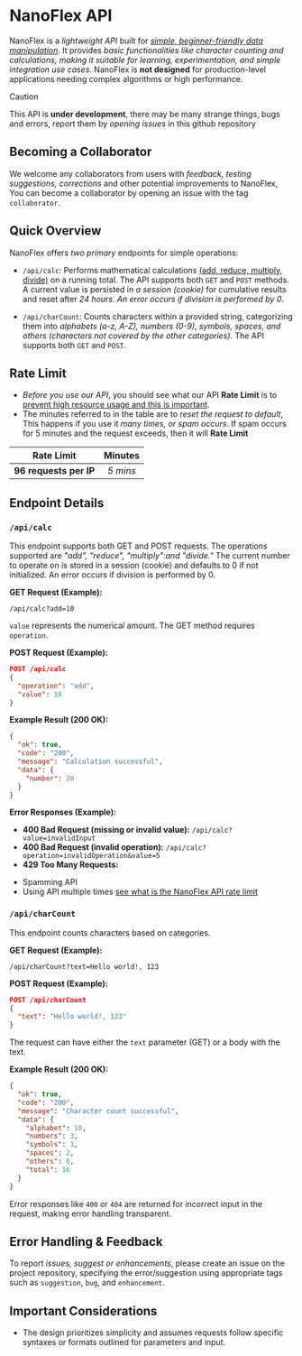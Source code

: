 # NanoFlex API

NanoFlex is a *lightweight API* built for <ins>*simple, beginner-friendly data manipulation*</ins>. It provides *basic functionalities like character counting and calculations, making it suitable for learning, experimentation, and simple integration use cases*.  NanoFlex is **not designed** for production-level applications needing complex algorithms or high performance.
> [!CAUTION]
> This API is **under development**, there may be many strange things, bugs and errors, report them by *opening issues* in this github repository

## Becoming a Collaborator

We welcome any collaborators from users with *feedback, testing suggestions, corrections* and other potential improvements to NanoFlex, You can become a collaborator by opening an issue with the tag `collaborator`.

## Quick Overview

NanoFlex offers *two primary* endpoints for simple operations:

*   `/api/calc`: Performs mathematical calculations <ins>(add, reduce, multiply, divide)</ins> on a running total. The API supports both `GET` and `POST` methods. A current value is persisted in *a session (cookie)* for cumulative results and reset after *24 hours*.  *An error occurs if division is performed by 0*.


*   `/api/charCount`: Counts characters within a provided string, categorizing them into *alphabets (a-z, A-Z), numbers (0-9), symbols, spaces, and others (characters not covered by the other categories)*. The API supports both `GET` and `POST`.

## Rate Limit 
- *Before you use our API*, you should see what our API **Rate Limit** is to <ins>prevent high resource usage and this is important</ins>.
- The minutes referred to in the table are to *reset the request to default*, This happens if you use it *many times, or spam occurs*. If spam occurs for 5 minutes and the request exceeds, then it will **Rate Limit**
  
| Rate Limit | Minutes |
| :---: | :---: |
| **96 requests per IP** | *5 mins* |
## Endpoint Details

### `/api/calc`

This endpoint supports both GET and POST requests. The operations supported are *"add", "reduce", "multiply":and "divide."* The current number to operate on is stored in a session (cookie) and defaults to 0 if not initialized.  An error occurs if division is performed by 0.

**GET Request (Example):**

```
/api/calc?add=10
```

`value` represents the numerical amount. The GET method requires `operation`.

**POST Request (Example):**

```json
POST /api/calc
{
  "operation": "add",
  "value": 10
}
```


**Example Result (200 OK):**

```json
{
  "ok": true,
  "code": "200",
  "message": "Calculation successful",
  "data": {
    "number": 20 
  }
}
```

**Error Responses (Example):**

* **400 Bad Request (missing or invalid value):**  `/api/calc?value=invalidInput`
* **400 Bad Request (invalid operation):** `/api/calc?operation=invalidOperation&value=5`
* **429 Too Many Requests:**
- Spamming API
- Using API multiple times
[see what is the NanoFlex API rate limit](#rate-limit)
### `/api/charCount`


This endpoint counts characters based on categories.

**GET Request (Example):**

```
/api/charCount?text=Hello world!, 123
```

**POST Request (Example):**

```json
POST /api/charCount
{
  "text": "Hello world!, 123"
}
```

The request can have either the `text` parameter (GET) or a body with the text.


**Example Result (200 OK):**


```json
{
  "ok": true,
  "code": "200",
  "message": "Character count successful",
  "data": {
    "alphabet": 10,
    "numbers": 3,
    "symbols": 1,
    "spaces": 2,
    "others": 0,
    "total": 16
  }
}
```

Error responses like `400` or `404`  are returned for incorrect input in the request, making error handling transparent.



## Error Handling & Feedback

To report *issues, suggest or enhancements*, please create an issue on the project repository, specifying the error/suggestion using appropriate tags such as `suggestion`, `bug`,  and `enhancement`.  


## Important Considerations


*  The design prioritizes simplicity and assumes requests follow specific syntaxes or formats outlined for parameters and input.


